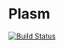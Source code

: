 # Plasm

[![Build Status](https://github.com/scrgiorgio@gmail.com/Plasm.jl/actions/workflows/CI.yml/badge.svg?branch=master)](https://github.com/scrgiorgio@gmail.com/Plasm.jl/actions/workflows/CI.yml?query=branch%3Amaster)
